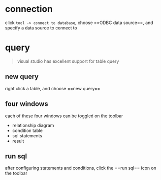# connection
click `tool -> connect to database`, choose ==ODBC data source==, and specify a data source to connect to

# query
> visual studio has excellent support for table query
## new query
right click a table, and choose ==new query==
## four windows
each of these four windows can be toggled on the toolbar
- relationship diagram
- condition table
- sql statements
- result
## run sql
after configuring statements and conditions, click the ==run sql== icon on the toolbar
